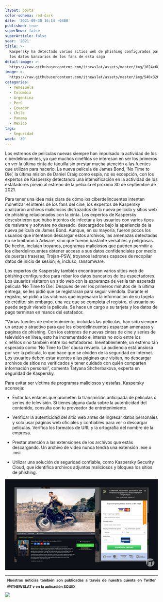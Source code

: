 ```yaml
---
layout: posts
color-schema: red-dark
date: '2021-09-30 16:14 -0400'
published: true
superNews: false
superArticle: false
year: '2021'
title: >-
  Kaspersky ha detectado varios sitios web de phishing configurados para robar
  los datos bancarios de los fans de esta saga
detail-image: >-
  https://raw.githubusercontent.com/itnewslat/assets/master/img/1024x680/james-bond-g.jpg
image: >-
  https://raw.githubusercontent.com/itnewslat/assets/master/img/540x320/james-bond-p.jpg
categories:
  - Venezuela
  - Colombia
  - Argentina
  - Perú
  - Ecuador
  - Chile
  - Panama
  - Mexico
tags:
  - Seguridad
week: '39'
---
```

Los estrenos de películas nuevas siempre han impulsado la actividad de los ciberdelincuentes, ya que muchos cinéfilos se interesan en ser los primeros en ver la última cinta de taquilla sin prestar mucha atención a las fuentes que utilizan para hacerlo. La nueva película de James Bond, ‘No Time to Die’, la última misión de Daniel Craig como espía, no es excepción, con los expertos de Kaspersky detectando una intensificación en la actividad de los estafadores previo al estreno de la película el próximo 30 de septiembre de 2021.

Para tener una idea más clara de cómo los ciberdelincuentes intentan monetizar el interés de los fans del cine, los expertos de Kaspersky analizaron archivos maliciosos disfrazados de la nueva película y sitios web de phishing relacionados con la cinta. Los expertos de Kaspersky descubrieron que hubo intentos de infectar a los usuarios con varios tipos de malware y software no deseado, descargados bajo la apariencia de la nueva película de James Bond. Aunque, en su mayoría, fueron pocos los usuarios que intentaron descargar estos archivos, las amenazas detectadas no se limitaron a Adware, sino que fueron bastante versátiles y peligrosas. De hecho, incluían troyanos, programas maliciosos que pueden permitir a los ciberdelincuentes obtener acceso a sus datos confidenciales por medio de puertas traseras; Trojan-PSW, troyanos ladrones capaces de recopilar datos de inicio de sesión; e, incluso, ransomware.

Los expertos de Kaspersky también encontraron varios sitios web de phishing configurados para robar los datos bancarios de los espectadores. Los usuarios visitaron un sitio web con la esperanza de ver la tan esperada película ‘No Time to Die’. Después de ver los primeros minutos de la última entrega, se les pidió que se registraran para seguir viéndola. Durante el registro, se pidió a las víctimas que ingresaran la información de su tarjeta de crédito; sin embargo, una vez que se completa el registro, el usuario no puede seguir viendo la película. Se hace un cargo a su tarjeta y los datos de pago terminan en manos del estafador.


“Varias fuentes de entretenimiento, incluidas las películas, han sido siempre un anzuelo atractivo para que los ciberdelincuentes esparzan amenazas y páginas de phishing. Con los estrenos de nuevas cintas de cine y series de televisión en línea, esto ha incrementado el interés no solo entre los cinéfilos sino también entre los estafadores. Inevitablemente, un estreno tan esperado como 'No Time to Die' causa revuelo. La audiencia está ansiosa por ver la película, lo que hace que se olviden de la seguridad en Internet. Los usuarios deben estar atentos a las páginas que visitan, no descargar archivos de sitios no verificados y tener cuidado con quién comparten información personal”, comenta Tatyana Shcherbakova, experta en seguridad de Kaspersky.

Para evitar ser víctima de programas maliciosos y estafas, Kaspersky aconseja:

- Evitar los enlaces que prometen la transmisión anticipada de películas o series de televisión. Si tienes alguna duda sobre la autenticidad del contenido, consulta con tu proveedor de entretenimiento.

- Verificar la autenticidad del sitio web antes de ingresar datos personales y solo usar páginas web oficiales y confiables para ver o descargar películas. Verifica los formatos de URL y la ortografía del nombre de la empresa.

- Prestar atención a las extensiones de los archivos que estás descargando. Un archivo de video nunca tendrá una extensión .exe o .msi

- Utilizar una solución de seguridad confiable, como Kaspersky Security Cloud, que identifica archivos adjuntos maliciosos y bloquea los sitios de phishing.

![](https://raw.githubusercontent.com/itnewslat/assets/master/img/540x320/james-bond-p.jpg)

<table style="height: 42px;" width="569">
<tbody>
<tr>
<td style="text-align: justify;"><sub><strong>Nuestras noticias también son publicadas a través de nuestra cuenta en Twitter <a href="https://twitter.com/itnewslat?lang=es">@ITNEWSLAT</a> y en la aplicación <a href="https://squidapp.co/en/">SQUID</a></strong></sub></td>
</tr>
</tbody>
</table>

<img src="https://tracker.metricool.com/c3po.jpg?hash=56f88a41e39ab42c063cc51676587a04"/>
